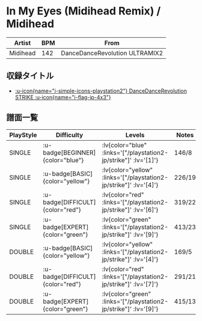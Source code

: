 # In My Eyes (Midihead Remix) / Midihead

|Artist|BPM|From|
|------|---|----|
|Midihead|142|DanceDanceRevolution ULTRAMIX2|

## 収録タイトル

- [ :u-icon{name="i-simple-icons-playstation2"} DanceDanceRevolution STRIKE :u-icon{name="i-flag-jp-4x3"} ](/playstation2-jp/strike)

## 譜面一覧

|PlayStyle|Difficulty|Levels|Notes|Movie|
|---------|----------|------|-----|-----|
|SINGLE| :u-badge[BEGINNER]{color="blue"} | :lv{color="blue" :links='["/playstation2-jp/strike"]' :lv='[1]'} |146/8||
|SINGLE| :u-badge[BASIC]{color="yellow"} | :lv{color="yellow" :links='["/playstation2-jp/strike"]' :lv='[4]'} |226/19||
|SINGLE| :u-badge[DIFFICULT]{color="red"} | :lv{color="red" :links='["/playstation2-jp/strike"]' :lv='[6]'} |319/22||
|SINGLE| :u-badge[EXPERT]{color="green"} | :lv{color="green" :links='["/playstation2-jp/strike"]' :lv='[9]'} |413/23||
|DOUBLE| :u-badge[BASIC]{color="yellow"} | :lv{color="yellow" :links='["/playstation2-jp/strike"]' :lv='[4]'} |169/5||
|DOUBLE| :u-badge[DIFFICULT]{color="red"} | :lv{color="red" :links='["/playstation2-jp/strike"]' :lv='[7]'} |291/21||
|DOUBLE| :u-badge[EXPERT]{color="green"} | :lv{color="green" :links='["/playstation2-jp/strike"]' :lv='[9]'} |415/13||

